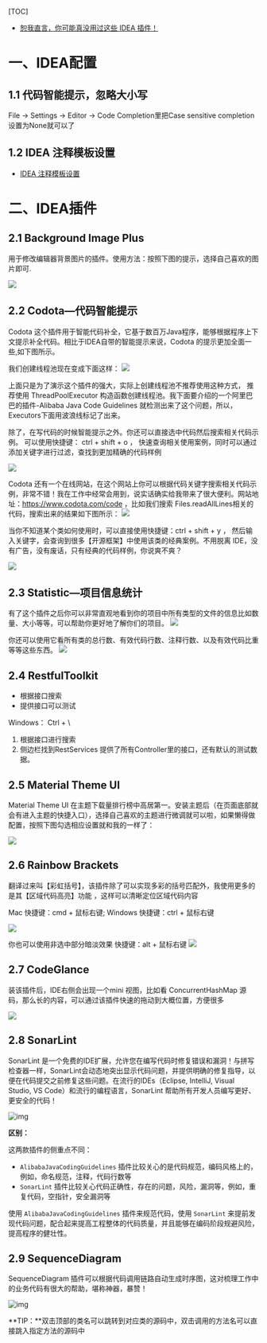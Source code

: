 [TOC]

- [恕我直言，你可能真没用过这些 IDEA 插件！](https://www.cnblogs.com/coding-farmer/p/13468038.html#)

# 一、IDEA配置
## 1.1 代码智能提示，忽略大小写
File -> Settings -> Editor -> Code Completion里把Case sensitive completion设置为None就可以了

## 1.2 IDEA 注释模板设置
- [IDEA 注释模板设置](https://www.cnblogs.com/youngyajun/p/11588730.html)


# 二、IDEA插件
## 2.1 Background Image Plus
用于修改编辑器背景图片的插件。使用方法：按照下图的提示，选择自己喜欢的图片即可.

![](https://img2018.cnblogs.com/blog/1654189/201909/1654189-20190927193438099-1847272681.png)

## 2.2 Codota—代码智能提示
Codota 这个插件用于智能代码补全，它基于数百万Java程序，能够根据程序上下文提示补全代码。相比于IDEA自带的智能提示来说，Codota 的提示更加全面一些,如下图所示。

我们创建线程池现在变成下面这样：
![](https://mmbiz.qpic.cn/mmbiz_gif/iaIdQfEric9TyGFJPg3XcS7wGbNuRukbGLIl2XmAdSt1Pxicticiaa5LkT0I4ITFLLgRibJ8icKBddHf7slE7IKFMOLuA/640?wx_fmt=gif&tp=webp&wxfrom=5&wx_lazy=1)

上面只是为了演示这个插件的强大，实际上创建线程池不推荐使用这种方式， 推荐使用 ThreadPoolExecutor 构造函数创建线程池。我下面要介绍的一个阿里巴巴的插件-Alibaba Java Code Guidelines 就检测出来了这个问题，所以，Executors下面用波浪线标记了出来。

除了，在写代码的时候智能提示之外。你还可以直接选中代码然后搜索相关代码示例。
可以使用快捷键： ctrl + shift + o ， 快速查询相关使用案例，同时可以通过添加关键字进行过滤，查找到更加精确的代码样例

![](https://mmbiz.qpic.cn/mmbiz_png/iaIdQfEric9TyGFJPg3XcS7wGbNuRukbGLSiaQg87aKtep6KmyV35wKc7X4MyLarpSDicaZjSegWCSOtpb97w0TXDg/640?wx_fmt=png&tp=webp&wxfrom=5&wx_lazy=1&wx_co=1)

Codota 还有一个在线网站，在这个网站上你可以根据代码关键字搜索相关代码示例，非常不错！我在工作中经常会用到，说实话确实给我带来了很大便利。网站地址：https://www.codota.com/code ，比如我们搜索 Files.readAllLines相关的代码，搜索出来的结果如下图所示：
![](https://mmbiz.qpic.cn/mmbiz_png/iaIdQfEric9TyGFJPg3XcS7wGbNuRukbGLd4LT6rSp0qlbxhtrx1sflJwz4hq1C94qEBugEll4DdNrtzWSpc1RVg/640?wx_fmt=png&tp=webp&wxfrom=5&wx_lazy=1&wx_co=1)

当你不知道某个类如何使用时，可以直接使用快捷键：ctrl + shift + y ， 然后输入关键字，会查询到很多【开源框架】中使用该类的经典案例。不用脱离 IDE，没有广告，没有废话，只有经典的代码样例，你说爽不爽？

![](https://segmentfault.com/img/remote/1460000022552128/view)

## 2.3 Statistic—项目信息统计
有了这个插件之后你可以非常直观地看到你的项目中所有类型的文件的信息比如数量、大小等等，可以帮助你更好地了解你们的项目。
![](https://mmbiz.qpic.cn/mmbiz_png/iaIdQfEric9TyGFJPg3XcS7wGbNuRukbGLD5c46byGvlCAXq8BKNE498BLjicA6hVoC67lPToWTibxf422fHwGcj2A/640?wx_fmt=png&tp=webp&wxfrom=5&wx_lazy=1&wx_co=1)

你还可以使用它看所有类的总行数、有效代码行数、注释行数、以及有效代码比重等等这些东西。
![](https://mmbiz.qpic.cn/mmbiz_png/iaIdQfEric9TyGFJPg3XcS7wGbNuRukbGLWPMMFsHwic2ciaDVVgWPSic2HxkHYtVia5Nqj7Wia2Q6aGqCuzMzs3bJEsA/640?wx_fmt=png&tp=webp&wxfrom=5&wx_lazy=1&wx_co=1)

## 2.4 RestfulToolkit
- 根据接口搜索
- 提供接口可以测试



Windows：   Ctrl + \
1. 根据接口进行搜索
2. 侧边栏找到RestServices
提供了所有Controller里的接口，还有默认的测试数据。



## 2.5 Material Theme UI
Material Theme UI 在主题下载量排行榜中高居第一。安装主题后（在页面底部就会有进入主题的快捷入口），选择自己喜欢的主题进行微调就可以啦，如果懒得做配置，按照下图勾选相应设置就和我的一样了：

![](https://segmentfault.com/img/bVbGMZE)

## 2.6 Rainbow Brackets
翻译过来叫【彩虹括号】，该插件除了可以实现多彩的括号匹配外，我使用更多的是其【区域代码高亮】功能 ，这样可以清晰定位区域代码内容

Mac 快捷键：cmd + 鼠标右键;
Windows 快捷键：ctrl + 鼠标右键

![](https://segmentfault.com/img/bVbGMZF)

你也可以使用非选中部分暗淡效果
快捷键：alt + 鼠标右键
![](https://segmentfault.com/img/remote/1460000022552126)

## 2.7 CodeGlance
装该插件后，IDE右侧会出现一个mini 视图，比如看 ConcurrentHashMap 源码，那么长的内容，可以通过该插件快速的拖动到大概位置，方便很多

![](https://segmentfault.com/img/bVbGMZT)

## 2.8 **SonarLint**

SonarLint 是一个免费的IDE扩展，允许您在编写代码时修复错误和漏洞！与拼写检查器一样，SonarLint会动态地突出显示代码问题，并提供明确的修复指导，以便在代码提交之前修复这些问题。在流行的IDEs（Eclipse, IntelliJ, Visual Studio, VS Code）和流行的编程语言，SonarLint 帮助所有开发人员编写更好、更安全的代码！

![img](https://imgconvert.csdnimg.cn/aHR0cHM6Ly9tbWJpei5xcGljLmNuL21tYml6X2dpZi9TdmRrbGliVFRzU0c4SFhpYlUzaElUZmh5azNqNWhSRDQzWTFHVjBpYnBaOWc4bVhwSnBsTFNJQUhrWlNvQWJyMm5xMVRoU2xRT2hwSmlhRXpRRU1RaHo4MmcvNjQw?x-oss-process=image/format,png)![点击并拖拽以移动](data:image/gif;base64,R0lGODlhAQABAPABAP///wAAACH5BAEKAAAALAAAAAABAAEAAAICRAEAOw==)

**区别：**

这两款插件的侧重点不同：

- `AlibabaJavaCodingGuidelines` 插件比较关心的是代码规范，编码风格上的，例如，命名规范，注释，代码行数等
- `SonarLint` 插件比较关心代码正确性，存在的问题，风险，漏洞等，例如，重复代码，空指针，安全漏洞等

使用 `AlibabaJavaCodingGuidelines` 插件来规范代码，使用 `SonarLint` 来提前发现代码问题，配合起来提高工程整体的代码质量，并且能够在编码阶段规避风险，提高程序的健壮性。

## 2.9 SequenceDiagram

 SequenceDiagram 插件可以根据代码调用链路自动生成时序图，这对梳理工作中的业务代码有很大的帮助，堪称神器，暴赞！



![img](https://imgconvert.csdnimg.cn/aHR0cHM6Ly9tbWJpei5xcGljLmNuL21tYml6X2dpZi9TdmRrbGliVFRzU0c4SFhpYlUzaElUZmh5azNqNWhSRDQzUGgwYVBCTEY3OWtpY2hnZm10bE9pYnJNUGlja2Vxd2ljdDBVSkIzOXVsbUg4bTg5M1VMV0htNzcyQS82NDA?x-oss-process=image/format,png)![点击并拖拽以移动](data:image/gif;base64,R0lGODlhAQABAPABAP///wAAACH5BAEKAAAALAAAAAABAAEAAAICRAEAOw==)

**TIP：**双击顶部的类名可以跳转到对应类的源码中，双击调用的方法名可以直接跳入指定方法的源码中